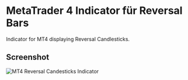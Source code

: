 # MetaTrader 4 Indicator für Reversal Bars
Indicator for MT4 displaying Reversal Candlesticks.

## Screenshot

![MT4 Reversal Candesticks Indicator](https://raw.githubusercontent.com/parusel/mt4-markttechnik-umkehrstaebe/master/umkehrstäbe.png "MT4 Reversal Pattern Indicator")
